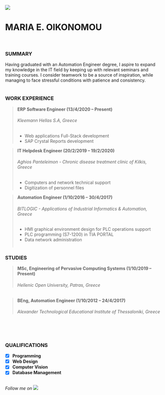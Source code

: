 ![](https://ucb69f7ac907d8de84d80ba2aa20.previews.dropboxusercontent.com/p/thumb/AA_LLIDo1-CrhVPZhQOujR1lzCutaNi-G9xmQnw6KAJ1R3tR_Oz1tFbwLFFBnPyY3xoNcmq4YhbywJYPAnWu1J78Hx-chPUAz9_bJwLkG0T8QkIT-ws12pBnGbv5uxUAQ1PtwiyT5JZh46jgv2B0USbnNHFnnkXmYdjFg__C78fOTBG9goG8By0MTJB4rG0CKQ_9ZMLWurTEiQ-sAKfoOpV9i_rMmZWfoBYeoKlkr-jgTl-egXiL9G7H-3b05uit0KSuzDkNC_MF3okZd8g0sF_QCosWABvDiwmdmN_qi3YJpz_5K8x6BLiV3b1Kdn__0tCSyHpJvqsToASsWxHbozt96EEQoGKGMMveAQe1yt9rMbc7u5Icd4cW6am9Q1q0HqSYYGxlvvLsN2YR3puRkJ2e/p.png?fv_content=true&size_mode=5)


# MARIA E. OIKONOMOU  
<br>

### SUMMARY

Having graduated with an Automation Engineer degree, I aspire to expand my knowledge in the IT field by keeping up with relevant seminars and training courses. I consider teamwork to be a source of inspiration, while managing to face stressful conditions with patience and consistency. 
<br><br>

### WORK EXPERIENCE

>**ERP Software Engineer (13/4/2020 – Present)**
>###### Kleemann Hellas S.A, Greece
>- Web applications Full-Stack development
>- SAP Crystal Reports development

>**IT Helpdesk Engineer (20/2/2019 – 19/2/2020)**
>###### Aghios Panteleimon - Chronic disease treatment clinic of Kilkis, Greece
>- Computers and network technical support
>- Digitization of personnel files

>**Automation Engineer (1/10/2016 – 30/4/2017)**
>###### BITLOGIC - Applications of Industrial Informatics & Automation, Greece
>- HMI graphical environment design for PLC operations support
>- PLC programming (S7-1200) in TIA PORTAL
>- Data network administration
<br><br>

### STUDIES

>**MSc, Engineering of Pervasive Computing Systems (1/10/2019 – Present)**
>###### Hellenic Open University, Patras, Greece

>**BEng, Automation Engineer (1/10/2012 – 24/4/2017)**
>###### Alexander Technological Educational Institute of Thessaloniki, Greece
<br><br>

### QUALIFICATIONS

- [x] **Programming**
- [x] **Web Design**
- [x] **Computer Vision**
- [x] **Database Management**
<br><br>

*Follow me on* [![](https://uc9f3aad5fd71d2549b861143763.previews.dropboxusercontent.com/p/thumb/AA_xt-tpFxJ68WfbYNWVHYj6Ql1CHkKjc--yaI5R-HedxdnwaYY4-6lZBPYamE_2ivTSH-uT89eFAHi8q094QGtbaAWGffIHsDxwnLubtoUur_u1mdm9Yt4-bq4MatOn7mkZIQDVJUwD0Tr27K_BybFMtR4gCTe3ToiGuM0nfAmnsnUfJpmEEqScTKfSCTURnmEOly7bFv6OCVnvRmsJ6q9P37LWdwUC-mGzZmIeRpUZU8LJa7LGqhrYaFOKmIR4C7U8fPZlF55oEUsnVocohQJYmF9FrsSNj5-TaHzJvDbIHpVMmI8FfxWncKaGSnLJCjjA_v4YuEzbkQid3dwFdYstqY5HR6LLa2JbHzuqP5F-iLNWXO-rJinReXUW3TzXnvC2DxikzH65MEwfDNQeyQvN/p.png?fv_content=true&size_mode=5)](https://github.com/m-oikonomou "github")

